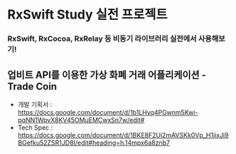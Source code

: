# RxSwift Study 실전 프로젝트
### RxSwift, RxCocoa, RxRelay 등 비동기 라이브러리 실전에서 사용해보기!



## 업비트 API를 이용한 가상 화폐 거래 어플리케이션 - Trade Coin

 - 개발 기획서 : https://docs.google.com/document/d/1b1LHvq4PGwnm5Kwi-pqNN1WpvX8KV45OMuEMCwxSn7w/edit#
 - Tech Spec : https://docs.google.com/document/d/1BKE8F2Uj2mAVSKk0Vp_H1jixJi9BGefku52ZSR1JD8I/edit#heading=h.14mpx6a8znb7
